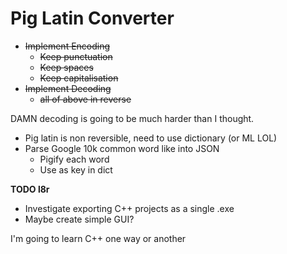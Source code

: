 # **Pig Latin Converter**

 - ~~Implement Encoding~~
   - ~~Keep punctuation~~
   - ~~Keep spaces~~
   - ~~Keep capitalisation~~
 - ~~Implement Decoding~~
   - ~~all of above in reverse~~ 

DAMN decoding is going to be much harder than I thought.
 - Pig latin is non reversible, need to use dictionary (or ML LOL)
 - Parse Google 10k common word like into JSON
    - Pigify each word
    - Use as key in dict

**TODO l8r**
 - Investigate exporting C++ projects as a single .exe
 - Maybe create simple GUI?

I'm going to learn C++ one way or another
